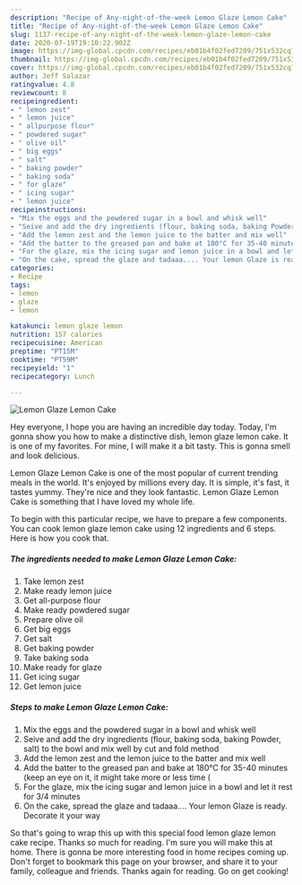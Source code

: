 ```yaml
---
description: "Recipe of Any-night-of-the-week Lemon Glaze Lemon Cake"
title: "Recipe of Any-night-of-the-week Lemon Glaze Lemon Cake"
slug: 1137-recipe-of-any-night-of-the-week-lemon-glaze-lemon-cake
date: 2020-07-19T19:10:22.902Z
image: https://img-global.cpcdn.com/recipes/eb01b4f02fed7209/751x532cq70/lemon-glaze-lemon-cake-recipe-main-photo.jpg
thumbnail: https://img-global.cpcdn.com/recipes/eb01b4f02fed7209/751x532cq70/lemon-glaze-lemon-cake-recipe-main-photo.jpg
cover: https://img-global.cpcdn.com/recipes/eb01b4f02fed7209/751x532cq70/lemon-glaze-lemon-cake-recipe-main-photo.jpg
author: Jeff Salazar
ratingvalue: 4.8
reviewcount: 8
recipeingredient:
- " lemon zest"
- " lemon juice"
- " allpurpose flour"
- " powdered sugar"
- " olive oil"
- " big eggs"
- " salt"
- " baking powder"
- " baking soda"
- " for glaze"
- " icing sugar"
- " lemon juice"
recipeinstructions:
- "Mix the eggs and the powdered sugar in a bowl and whisk well"
- "Seive and add the dry ingredients (flour, baking soda, baking Powder, salt) to the bowl and mix well by cut and fold method"
- "Add the lemon zest and the lemon juice to the batter and mix well"
- "Add the batter to the greased pan and bake at 180°C for 35-40 minutes (keep an eye on it, it might take more or less time ("
- "For the glaze, mix the icing sugar and lemon juice in a bowl and let it rest for 3/4 minutes"
- "On the cake, spread the glaze and tadaaa.... Your lemon Glaze is ready. Decorate it your way"
categories:
- Recipe
tags:
- lemon
- glaze
- lemon

katakunci: lemon glaze lemon 
nutrition: 157 calories
recipecuisine: American
preptime: "PT15M"
cooktime: "PT59M"
recipeyield: "1"
recipecategory: Lunch

---
```



![Lemon Glaze Lemon Cake](https://img-global.cpcdn.com/recipes/eb01b4f02fed7209/751x532cq70/lemon-glaze-lemon-cake-recipe-main-photo.jpg)

Hey everyone, I hope you are having an incredible day today. Today, I'm gonna show you how to make a distinctive dish, lemon glaze lemon cake. It is one of my favorites. For mine, I will make it a bit tasty. This is gonna smell and look delicious.



Lemon Glaze Lemon Cake is one of the most popular of current trending meals in the world. It's enjoyed by millions every day. It is simple, it's fast, it tastes yummy. They're nice and they look fantastic. Lemon Glaze Lemon Cake is something that I have loved my whole life.


To begin with this particular recipe, we have to prepare a few components. You can cook lemon glaze lemon cake using 12 ingredients and 6 steps. Here is how you cook that.

<!--inarticleads1-->

##### The ingredients needed to make Lemon Glaze Lemon Cake:

1. Take  lemon zest
1. Make ready  lemon juice
1. Get  all-purpose flour
1. Make ready  powdered sugar
1. Prepare  olive oil
1. Get  big eggs
1. Get  salt
1. Get  baking powder
1. Take  baking soda
1. Make ready  for glaze
1. Get  icing sugar
1. Get  lemon juice




<!--inarticleads2-->

##### Steps to make Lemon Glaze Lemon Cake:

1. Mix the eggs and the powdered sugar in a bowl and whisk well
1. Seive and add the dry ingredients (flour, baking soda, baking Powder, salt) to the bowl and mix well by cut and fold method
1. Add the lemon zest and the lemon juice to the batter and mix well
1. Add the batter to the greased pan and bake at 180°C for 35-40 minutes (keep an eye on it, it might take more or less time (
1. For the glaze, mix the icing sugar and lemon juice in a bowl and let it rest for 3/4 minutes
1. On the cake, spread the glaze and tadaaa.... Your lemon Glaze is ready. Decorate it your way




So that's going to wrap this up with this special food lemon glaze lemon cake recipe. Thanks so much for reading. I'm sure you will make this at home. There is gonna be more interesting food in home recipes coming up. Don't forget to bookmark this page on your browser, and share it to your family, colleague and friends. Thanks again for reading. Go on get cooking!
